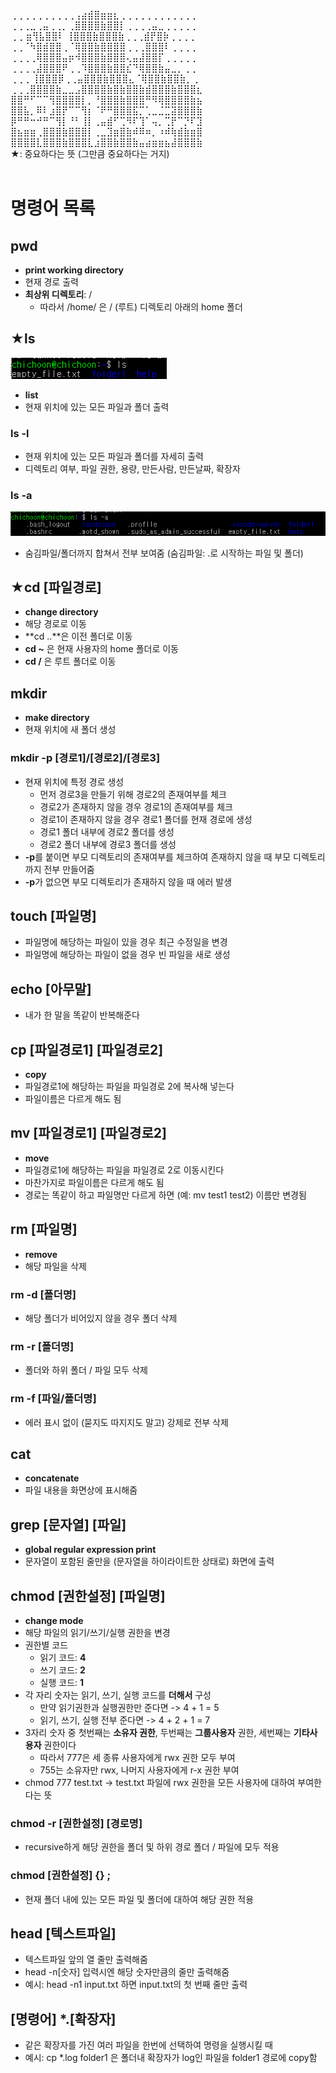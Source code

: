 ⢀⢀⢀⢀⢀⢀⢀⢀⢀⢀⢠⣴⣾⣿⣶⣶⣆⢀⢀⢀⢀⢀⢀⢀⢀⢀⢀⢀⢀  
⢀⢀⢀⣀⢀⣤⢀⢀⡀⢀⣿⣿⣿⣿⣷⣿⣿⡇⢀⢀⢀⢀⣤⣀⢀⢀⢀⢀⢀  
⢀⢀ ⣶⢻⣧⣿⣿⠇ ⢸⣿⣿⣿⣷⣿⣿⣿⣷⢀⢀⢀⣾⡟⣿⡷⢀⢀⢀⢀  
⢀⢀⠈⠳⣿⣾⣿⣿⢀⠈⢿⣿⣿⣷⣿⣿⣿⣿⢀⢀⢀⣿⣿⣿⠇⢀⢀⢀⢀  
⢀⢀⢀⢀⢿⣿⣿⣿⣤⡶⠺⣿⣿⣿⣷⣿⣿⣿⢄⣤⣼⣿⣿⡏⢀⢀⢀⢀⢀  
⢀⢀⢀⢀⣼⣿⣿⣿⠟⢀⢀⠹⣿⣿⣿⣷⣿⣿⣎⠙⢿⣿⣿⣷⣤⣀⡀⢀⢀  
⢀⢀⢀ ⢸⣿⣿⣿⡿⢀⢀⣤⣿⣿⣿⣷⣿⣿⣿⣄⠈⢿⣿⣿⣷⣿⣿⣷⡀⢀  
⢀⢀⢀⣿⣿⣿⣿⣷⣀⣀⣠⣿⣿⣿⣿⣷⣿⣷⣿⣿⣷⣾⣿⣿⣿⣷⣿⣿⣿⣆  
⣿⣿⠛⠋⠉⠉⢻⣿⣿⣿⣿⡇⡀⠘⣿⣿⣿⣷⣿⣿⣿⠛⠻⢿⣿⣿⣿⣿⣷⣦  
⣿⣿⣧⡀⠿⠇⣰⣿⡟⠉⠉⢻⡆⠈⠟⠛⣿⣿⣿⣯⡉⢁⣀⣈⣉⣽⣿⣿⣿⣷  
⡿⠛⠛⠒⠚⠛⠉⢻⡇⠘⠃⢸⡇⢀⣤⣾⠋⢉⠻⠏⢹⠁⢤⡀⢉⡟⠉⡙⠏⣹  
⣿⣦⣶⣶⢀⣿⣿⣿⣷⣿⣿⣿⡇⢀⣀⣹⣶⣿⣷⠾⠿⠶⡀⠰⠾⢷⣾⣷⣶⣿  
⣿⣿⣿⣿⣇⣿⣿⣿⣷⣿⣿⣿⣇⣰⣿⣿⣷⣿⣿⣷⣤⣴⣶⣶⣦⣼⣿⣿⣿⣷  
★: 중요하다는 뜻 (그만큼 중요하다는 거지)  
<br>

# 명령어 목록

## pwd

- **print working directory**
- 현재 경로 출력
- **최상위 디렉토리**: /
  - 따라서 /home/ 은 / (루트) 디렉토리 아래의 home 폴더

## ★ls

![이미지5](img5.png)

- **list**
- 현재 위치에 있는 모든 파일과 폴더 출력

### ls -l

- 현재 위치에 있는 모든 파일과 폴더를 자세히 출력
- 디렉토리 여부, 파일 권한, 용량, 만든사람, 만든날짜, 확장자

### ls -a

![이미지4](img4.png)

- 숨김파일/폴더까지 합쳐서 전부 보여줌 (숨김파일: .로 시작하는 파일 및 폴더)

## ★cd [파일경로]

- **change directory**
- 해당 경로로 이동
- **cd ..**은 이전 폴더로 이동
- **cd ~** 은 현재 사용자의 home 폴더로 이동
- **cd /** 은 루트 폴더로 이동

## mkdir

- **make directory**
- 현재 위치에 새 폴더 생성

### mkdir -p [경로1]/[경로2]/[경로3]

- 현재 위치에 특정 경로 생성
  - 먼저 경로3을 만들기 위해 경로2의 존재여부를 체크
  - 경로2가 존재하지 않을 경우 경로1의 존재여부를 체크
  - 경로1이 존재하지 않을 경우 경로1 폴더를 현재 경로에 생성
  - 경로1 폴더 내부에 경로2 폴더를 생성
  - 경로2 폴더 내부에 경로3 폴더를 생성
- **-p**를 붙이면 부모 디렉토리의 존재여부를 체크하여 존재하지 않을 때 부모 디렉토리까지 전부 만들어줌
- **-p**가 없으면 부모 디렉토리가 존재하지 않을 때 에러 발생

## touch [파일명]

- 파일명에 해당하는 파일이 있을 경우 최근 수정일을 변경
- 파일명에 해당하는 파일이 없을 경우 빈 파일을 새로 생성

## echo [아무말]

- 내가 한 말을 똑같이 반복해준다

## cp [파일경로1] [파일경로2]

- **copy**
- 파일경로1에 해당하는 파일을 파일경로 2에 복사해 넣는다
- 파일이름은 다르게 해도 됨

## mv [파일경로1] [파일경로2]

- **move**
- 파일경로1에 해당하는 파일을 파일경로 2로 이동시킨다
- 마찬가지로 파일이름은 다르게 해도 됨
- 경로는 똑같이 하고 파일명만 다르게 하면 (예: mv test1 test2) 이름만 변경됨

## rm [파일명]

- **remove**
- 해당 파일을 삭제

### rm -d [폴더명]

- 해당 폴더가 비어있지 않을 경우 폴더 삭제

### rm -r [폴더명]

- 폴더와 하위 폴더 / 파일 모두 삭제

### rm -f [파일/폴더명]

- 에러 표시 없이 (묻지도 따지지도 말고) 강제로 전부 삭제

## cat

- **concatenate**
- 파일 내용을 화면상에 표시해줌

## grep [문자열] [파일]

- **global regular expression print**
- 문자열이 포함된 줄만을 (문자열을 하이라이트한 상태로) 화면에 출력

## chmod [권한설정] [파일명]

- **change mode**
- 해당 파일의 읽기/쓰기/실행 권한을 변경
- 권한별 코드
  - 읽기 코드: **4**
  - 쓰기 코드: **2**
  - 실행 코드: **1**
- 각 자리 숫자는 읽기, 쓰기, 실행 코드를 **더해서** 구성
  - 만약 읽기권한과 실행권한만 준다면 -> 4 + 1 = 5
  - 읽기, 쓰기, 실행 전부 준다면 -> 4 + 2 + 1 = 7
- 3자리 숫자 중 첫번째는 **소유자 권한**, 두번째는 **그룹사용자** 권한, 세번째는 **기타사용자** 권한이다
  - 따라서 777은 세 종류 사용자에게 rwx 권한 모두 부여
  - 755는 소유자만 rwx, 나머지 사용자에게 r-x 권한 부여
- chmod 777 test.txt -> test.txt 파일에 rwx 권한을 모든 사용자에 대하여 부여한다는 뜻

### chmod -r [권한설정] [경로명]

- recursive하게 해당 권한을 폴더 및 하위 경로 폴더 / 파일에 모두 적용

### chmod [권한설정] {} \;

- 현재 폴더 내에 있는 모든 파일 및 폴더에 대하여 해당 권한 적용

## head [텍스트파일]

- 텍스트파일 앞의 열 줄만 출력해줌
- head -n[숫자] 입력시엔 해당 숫자만큼의 줄만 출력해줌
- 예시: head -n1 input.txt 하면 input.txt의 첫 번째 줄만 출력

## [명령어] \*.[확장자]

- 같은 확장자를 가진 여러 파일을 한번에 선택하여 명령을 실행시킬 때
- 예시: cp \*.log folder1 은 폴더내 확장자가 log인 파일을 folder1 경로에 copy함
